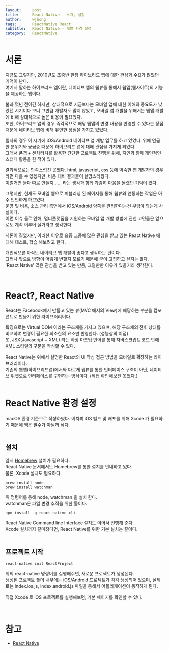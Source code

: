 ```yaml
---
layout:     post
title:      React Native - 소개, 설정
author:     wjhong
tags:    	ReactNative React
subtitle:   React Native - 개발 환경 설정
category:   ReactNative
---
```


# 서론
지금도 그렇지만, 2010년도 초중반 한참 하이브리드 앱에 대한 관심과 수요가 많았던 기억이 난다.<br />
여기서 말하는 하이브리드 앱이란, 네이티브 앱의 웹뷰를 통해서 웹앱(웹사이트)의 기능을 제공하는 앱이다.<br />

불과 몇년 전이긴 하지만, 상대적으로 지금보다는 모바일 앱에 대한 이해와 중요도가 낮았던 시기이다 보니 그만큼 개발자도 많지 않았고, 모바일 앱 개발을 위해서는 웹앱 개발에 비해 상대적으로 높은 비용이 필요했다.<br />
또한, 하이브리드 앱의 경우 즉각적으로 해당 웹앱의 변경 내용을 반영할 수 있다는 장점 때문에 네이티브 앱에 비해 유연한 장점을 가지고 있었다.<br />

필자의 경우 이 시기에 iOS/Android 네이티브 앱 개발 업무를 하고 있었다. 위에 언급한 분위기와 궁금증 때문에 하이브리드 앱에 대해 관심을 가지게 되었다.<br />
그래서 폰갭 + 센차터치를 활용한 간단한 프로젝트 진행을 위해, 지인과 함께 개인적인 스터디 활동을 한 적이 있다.<br />

결과적으로는 만족스럽진 못했다. html, javascript, css 등에 익숙한 웹 개발자의 경우라면 다를 수 있겠지만, 비용 대비 결과물이 실망스러웠다.<br />
이럴거면 둘다 따로 만들지......  라는 생각과 함께 과감히 마음을 돌렸던 기억이 있다.<br />

그렇지만, 현재도 모바일 웹으로 퍼블리싱 된 페이지를 통해 웹뷰와 연동하는 작업은 아주 빈번하게 하고있다.<br />
운영 및 비용, 소스 관리 측면에서 iOS/Android  양쪽을 관리한다는건 부담이 되는게 사실이다.<br />
이런 이슈 들로 인해, 멀티플랫폼을 지원하는 모바일 앱 개발 방법에 관한 고민들은 앞으로도 계속 이루어 질거라고 생각한다.<br />

서론이 길었지만, 이러한 이유로 요즘 그중에 많은 관심을 받고 있는 React Native 에 대해 테스트, 학습 해보려고 한다.<br />

개인적으론 아직도 네이티브 앱 개발이 좋다고 생각하는 편이다.<br />
그러나 앞으로 방향이 어떻게 변할지 모르기 때문에 굳이 고집하고 싶지는 않다.<br />
'React Native' 많은 관심을 받고 있는 만큼, 그럴만한 이유가 있을거라 생각한다.<br />


<br />

# React?, React Native
React는 Facebook에서 만들고 있는 뷰(MVC 에서의 View)에 해당하는 부분을 컴포넌트로 만들기 위한 라이브러리이다.<br />

특징으로는 Virtual DOM 이라는 구조체를 가지고 있으며, 해당 구조체의 전후 상태를 비교하여 변경이 필요한 최소한의 요소만 반영한다. (성능상의 이점)<br />
또, JSX(Javascript + XML) 라는 확장 마크업 언어를 통해 자바스크립트 코드 안에 XML 스타일의 구문을 작성할 수 있다.<br />

React Native는 위에서 설명한 React의 UI 작성 접근 방법을 모바일로 확장하는 라이브러리이다.<br />
기존의 웹앱(하이브리드앱)에서와 다르게 웹뷰를 통한 인터페이스 구축이 아닌, 네이티브 위젯으로 인터페이스를 구현하는 방식이다. (직접 확인해보진 못했다.) <br />
<br />

# React Native 환경 설정
macOS 환경 기준으로 작성하였다. 어차피 iOS 빌드 및 배포를 위해 Xcode 가 필요하기 때문에 맥은 필수가 아닐까 싶다.<br />
<br />

## 설치
앞서 [Homebrew](http://brew.sh/index_ko.html) 설치가 필요하다.<br />
React Native 문서에서도 Homebrew를 통한 설치를 안내하고 있다.<br />
물론, Xcode 설치도 필요하다.<br />

``` shell
brew install node
brew install watchman
```

위 명령어를 통해 node, watchman 을 설치 한다.<br />
watchman은 파일 변경 추적을 위한 툴이다.<br />

``` shell
npm install -g react-native-cli
```

React Native Command line Interface 설치도 이어서 진행해 준다.<br />
Xcode 설치까지 끝마쳤다면, React Native를 위한 기본 설치는 끝이다.<br />
<br />

## 프로젝트 시작

``` shell
react-native init ReactProject
```

위의 react-native 명령어를 실행해주면, 새로운 프로젝트가 생성된다.<br />
생성된 프로젝트 폴더 내부에는 iOS/Android 프로젝트가 각각 생성되어 있으며, 실제로는 index.ios.js, index.android.js 파일을 통해서 어플리케이션이 동작하게 된다.<br />

직접 Xcode 로 iOS 프로젝트를 실행해보면, 기본 페이지를 확인할 수 있다.<br />

<br />




# 참고
- [React Native](https://facebook.github.io/react-native/docs/getting-started.html)
